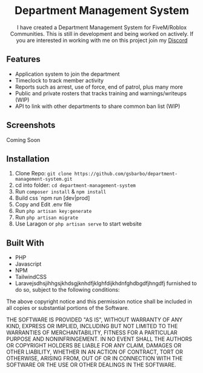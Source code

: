 <h1 align="center">Department Management System</h1>

<p align="center">I have created a Department Management System for FiveM/Roblox Communities. This is still in development and being worked on actively. If you are interested in working with me on this project join my <a href="https://discord.gages.space">Discord</a> </p>

## Features

- Application system to join the department
- Timeclock to track member activity
- Reports such as arrest, use of force, end of patrol, plus many more
- Public and private rosters that tracks training and warnings/writeups (WIP)
- API to link with other departments to share common ban list (WIP)

## Screenshots

Coming Soon

## Installation

1. Clone Repo: `git clone https://github.com/gsbarbo/department-management-system.git`
2. cd into folder: `cd department-management-system`
3. Run `composer install` & `npm install`
4. Build css `npm run [dev|prod]
5. Copy and Edit .env file
6. Run `php artisan key:generate`
7. Run `php artisan migrate`
8. Use Laragon or `php artisan serve` to start website

## Built With

- PHP
- Javascript
- NPM
- TailwindCSS
- Laravejsdhsjihhgsjkhdsgjknhdfjklghfdijkhdnfghdbgdfjhngdfj
furnished to do so, subject to the following conditions:

The above copyright notice and this permission notice shall be included in all
copies or substantial portions of the Software.

THE SOFTWARE IS PROVIDED "AS IS", WITHOUT WARRANTY OF ANY KIND, EXPRESS OR
IMPLIED, INCLUDING BUT NOT LIMITED TO THE WARRANTIES OF MERCHANTABILITY,
FITNESS FOR A PARTICULAR PURPOSE AND NONINFRINGEMENT. IN NO EVENT SHALL THE
AUTHORS OR COPYRIGHT HOLDERS BE LIABLE FOR ANY CLAIM, DAMAGES OR OTHER
LIABILITY, WHETHER IN AN ACTION OF CONTRACT, TORT OR OTHERWISE, ARISING FROM,
OUT OF OR IN CONNECTION WITH THE SOFTWARE OR THE USE OR OTHER DEALINGS IN THE
SOFTWARE.

